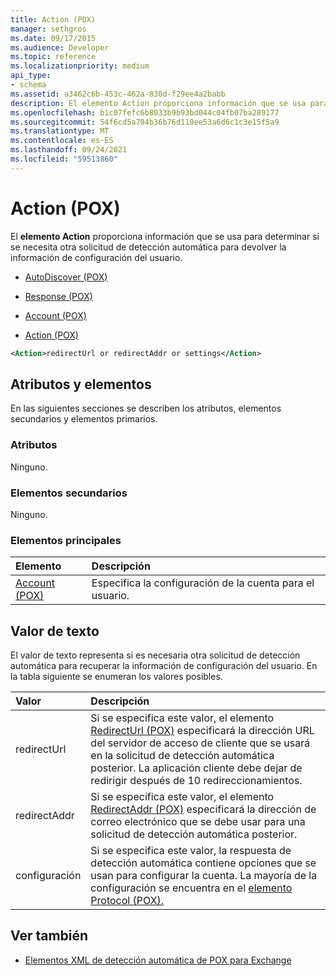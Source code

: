 ```yaml
---
title: Action (POX)
manager: sethgros
ms.date: 09/17/2015
ms.audience: Developer
ms.topic: reference
ms.localizationpriority: medium
api_type:
- schema
ms.assetid: a3462c6b-453c-462a-830d-f29ee4a2babb
description: El elemento Action proporciona información que se usa para determinar si se necesita otra solicitud de detección automática para devolver la información de configuración del usuario.
ms.openlocfilehash: b1c07fefc6b8033b9b93bd044c04fb07ba289177
ms.sourcegitcommit: 54f6cd5a704b36b76d110ee53a6d6c1c3e15f5a9
ms.translationtype: MT
ms.contentlocale: es-ES
ms.lasthandoff: 09/24/2021
ms.locfileid: "59513860"
---
```

# <a name="action-pox"></a>Action (POX)

El **elemento Action** proporciona información que se usa para determinar si se necesita otra solicitud de detección automática para devolver la información de configuración del usuario. 
  
- [AutoDiscover (POX)](autodiscover-pox.md)
  
- [Response (POX)](response-pox.md)
  
- [Account (POX)](account-pox.md)
  
- [Action (POX)](action-pox.md)
  
```xml
<Action>redirectUrl or redirectAddr or settings</Action>
```

## <a name="attributes-and-elements"></a>Atributos y elementos

En las siguientes secciones se describen los atributos, elementos secundarios y elementos primarios.
  
### <a name="attributes"></a>Atributos

Ninguno.
  
### <a name="child-elements"></a>Elementos secundarios

Ninguno.
  
### <a name="parent-elements"></a>Elementos principales

|**Elemento**|**Descripción**|
|:-----|:-----|
|[Account (POX)](account-pox.md) <br/> |Especifica la configuración de la cuenta para el usuario.  <br/> |
   
## <a name="text-value"></a>Valor de texto

El valor de texto representa si es necesaria otra solicitud de detección automática para recuperar la información de configuración del usuario. En la tabla siguiente se enumeran los valores posibles.
  
|**Valor**|**Descripción**|
|:-----|:-----|
|redirectUrl  <br/> |Si se especifica este valor, el elemento [RedirectUrl (POX)](redirecturl-pox.md) especificará la dirección URL del servidor de acceso de cliente que se usará en la solicitud de detección automática posterior. La aplicación cliente debe dejar de redirigir después de 10 redireccionamientos.  <br/> |
|redirectAddr  <br/> |Si se especifica este valor, el elemento [RedirectAddr (POX)](redirectaddr-pox.md) especificará la dirección de correo electrónico que se debe usar para una solicitud de detección automática posterior.  <br/> |
|configuración  <br/> |Si se especifica este valor, la respuesta de detección automática contiene opciones que se usan para configurar la cuenta. La mayoría de la configuración se encuentra en el [elemento Protocol (POX).](protocol-pox.md)  <br/> |
   
## <a name="see-also"></a>Ver también

- [Elementos XML de detección automática de POX para Exchange](pox-autodiscover-xml-elements-for-exchange.md)

